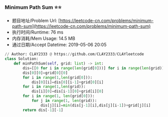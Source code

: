 
### Minimum Path Sum :star::star:
- 题目地址/Problem Url: [https://leetcode-cn.com/problems/minimum-path-sum](https://leetcode-cn.com/problems/minimum-path-sum)
- 执行时间/Runtime: 76 ms 
- 内存消耗/Mem Usage: 14.5 MB
- 通过日期/Accept Datetime: 2019-05-06 20:05
```python
// Author: CLAY2333 @ https://github.com/CLAY2333/CLAYleetcode
class Solution:
    def minPathSum(self, grid: list) -> int:
        dis=[[0 for i in range(len(grid[0]))] for i in range(len(grid))]
        dis[0][0]=grid[0][0]
        for i in range(1,len(grid[0])):
            dis[0][i]=dis[0][i-1]+grid[0][i]
        for i in range(1,len(grid)):
            dis[i][0]=dis[i-1][0]+grid[i][0]
        for i in range(1, len(grid[0])):
            for j in range(1, len(grid)):
                dis[j][i]=min(dis[j-1][i],dis[j][i-1])+grid[j][i]
        return dis[-1][-1]

```
